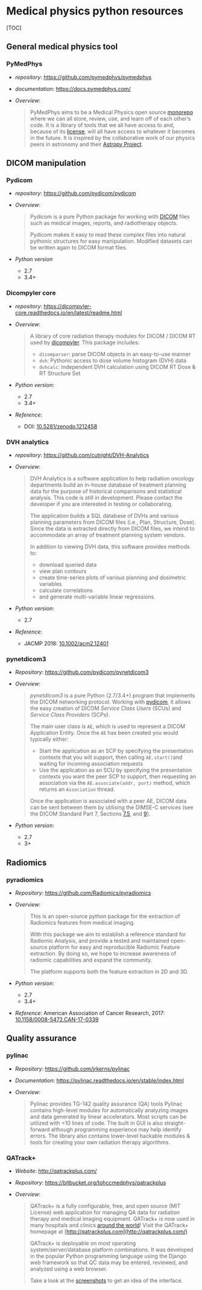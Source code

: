 ﻿# Medical physics python resources

[TOC]

## General medical physics tool

### PyMedPhys

- *repository*: <https://github.com/pymedphys/pymedphys>

- *documentation*: <https://docs.pymedphys.com/>

- *Overview*:

  > PyMedPhys aims to be a Medical Physics open source [monorepo](https://cacm.acm.org/magazines/2016/7/204032-why-google-stores-billions-of-lines-of-code-in-a-single-repository/fulltext) where we can all store, review, use, and learn off of each other’s code. It is a library of tools that we all have access to and, because of its [license](https://choosealicense.com/licenses/agpl-3.0/), will all have access to whatever it becomes in the future. It is inspired by the collaborative work of our physics peers in astronomy and their [Astropy Project](http://www.astropy.org/).

## DICOM manipulation

### Pydicom

- *repository*: https://github.com/pydicom/pydicom

- *Overview*:

  > Pydicom is a pure Python package for working with [DICOM](http://en.wikipedia.org/wiki/DICOM) files such as medical images, reports, and radiotherapy objects.
  >
  > Pydicom makes it easy to read these complex files into natural pythonic structures for easy manipulation. Modified datasets can be written again to DICOM format files.

- *Python version*

  - 2.7
  - 3.4+

### Dicompyler core 

- *repository*: https://dicompyler-core.readthedocs.io/en/latest/readme.html

- *Overview*:

  > A library of core radiation therapy modules for DICOM / DICOM RT used by [dicompyler](http://www.dicompyler.com/). This package includes:
  >
  > - `dicomparser`: parse DICOM objects in an easy-to-use manner
  > - `dvh`: Pythonic access to dose volume histogram (DVH) data
  > - `dvhcalc`: Independent DVH calculation using DICOM RT Dose & RT Structure Set

- *Python version*:
  - 2.7
  - 3.4+

- *Reference*:

  - DOI: [10.5281/zenodo.1212458](https://zenodo.org/record/1212458#.W1XqFnZKh5E)

### DVH analytics

- *repository*: https://github.com/cutright/DVH-Analytics

- *Overview*:

  > DVH Analytics is a software application to help radiation oncology departments build an in-house database of treatment planning data for the purpose of historical comparisons and statistical analysis. This code is still in development. Please contact the developer if you are interested in testing or collaborating.
  >
  > The application builds a SQL database of DVHs and various planning parameters from DICOM files (i.e., Plan, Structure, Dose). Since the data is extracted directly from DICOM files, we intend to accommodate an array of treatment planning system vendors.
  >
  > In addition to viewing DVH data, this software provides methods to:
  > - download queried data
  > - view plan contours
  > - create time-series plots of various planning and dosimetric variables
  > - calculate correlations
  > - and generate multi-variable linear regressions.

- *Python version*:

  - 2.7

- *Reference*:

  - JACMP 2018: [10.1002/acm2.12401](https://aapm.onlinelibrary.wiley.com/doi/abs/10.1002/acm2.12401)

### pynetdicom3

- *Repository*: https://github.com/pydicom/pynetdicom3

- *Overview*:

  > *pynetdicom3* is a pure Python (2.7/3.4+) program that implements the DICOM 
  > networking protocol. Working with [pydicom](https://github.com/pydicom/pydicom), it allows the easy creation of DICOM *Service Class Users* (SCUs) and *Service Class Providers* (SCPs).
  >
  > The main user class is `AE`, which is used to represent a DICOM Application Entity. Once the `AE` has been created you would typically either:
  > - Start the application as an SCP by specifying the presentation contexts that you will support, then calling `AE.start()`and waiting for incoming association requests
  > - Use the application as an SCU by specifying the presentation contexts you want the peer SCP to support, then requesting an association via the `AE.associate(addr, port)` method, which returns an `Association` thread.
  >
  > Once the application is associated with a peer AE, DICOM data can be sent between them by utilising the DIMSE-C services (see the DICOM Standard Part 7, Sections [7.5](http://dicom.nema.org/medical/dicom/current/output/html/part07.html#sect_7.5), and [9](http://dicom.nema.org/medical/dicom/current/output/html/part07.html#chapter_9)).

- *Python version*:

  - 2.7
  - 3+

## Radiomics

### pyradiomics

- *Repository*: https://github.com/Radiomics/pyradiomics

- *Overview*: 

  > This is an open-source python package for the extraction of Radiomics features from medical imaging.
  >
  > With this package we aim to establish a reference standard for Radiomic Analysis, and provide a tested and maintained open-source platform for easy and reproducible Radiomic Feature extraction. By doing so, we hope to increase awareness of radiomic capabilities and expand the community.
  >
  > The platform supports both the feature extraction in 2D and 3D.

- *Python version*:

  - 2.7
  - 3.4+

- *Reference*: American Association of Cancer Research, 2017: [10.1158/0008-5472.CAN-17-0339](http://cancerres.aacrjournals.org/content/77/21/e104)



## Quality assurance

### pylinac

- *Repository*: https://github.com/jrkerns/pylinac

- *Documentation*: https://pylinac.readthedocs.io/en/stable/index.html

- *Overview*: 

  > Pylinac provides TG-142 quality assurance (QA) tools
  > Pylinac contains high-level modules for automatically analyzing images and data generated by linear accelerators. Most scripts can be utilized with <10 lines of code. The built in GUI is also straight-forward although programming experience may help identify errors.
  > The library also contains lower-level hackable modules & tools for creating your own radiation therapy algorithms.

### QATrack+

- *Website*: http://qatrackplus.com/

- *Repository*: https://bitbucket.org/tohccmedphys/qatrackplus

- *Overview*:

  > QATrack+ is a fully configurable, free, and open source (MIT License) web application for managing QA data for radiation therapy and medical imaging equipment. QATrack+ is now used in many hospitals and clinics [around the world](http://qatrackplus.com/#whos-using)! Visit the QATrack+ homepage at [http://qatrackplus.com](http://qatrackplus.com/)
  >
  > QATrack+ is deployable on most operating system/server/database platform combinations. It was developed in the popular Python programming language using the Django web framework so that QC data may be entered, reviewed, and analyzed using a web browser.
  >
  > Take a look at the [screenshots](https://bitbucket.org/tohccmedphys/qatrackplus/wiki/screenshots) to get an idea of the interface.


